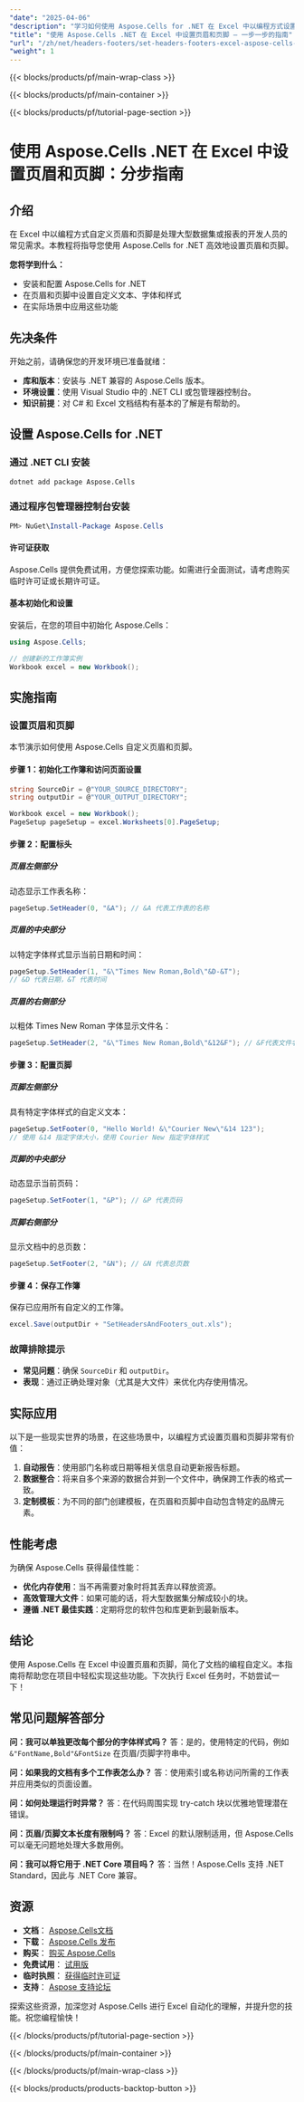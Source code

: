 ```yaml
---
"date": "2025-04-06"
"description": "学习如何使用 Aspose.Cells for .NET 在 Excel 中以编程方式设置页眉和页脚。本指南涵盖安装、配置和实际应用。"
"title": "使用 Aspose.Cells .NET 在 Excel 中设置页眉和页脚 — 一步一步的指南"
"url": "/zh/net/headers-footers/set-headers-footers-excel-aspose-cells-net/"
"weight": 1
---
```


{{< blocks/products/pf/main-wrap-class >}}

{{< blocks/products/pf/main-container >}}

{{< blocks/products/pf/tutorial-page-section >}}


# 使用 Aspose.Cells .NET 在 Excel 中设置页眉和页脚：分步指南

## 介绍

在 Excel 中以编程方式自定义页眉和页脚是处理大型数据集或报表的开发人员的常见需求。本教程将指导您使用 Aspose.Cells for .NET 高效地设置页眉和页脚。

**您将学到什么：**
- 安装和配置 Aspose.Cells for .NET
- 在页眉和页脚中设置自定义文本、字体和样式
- 在实际场景中应用这些功能

## 先决条件

开始之前，请确保您的开发环境已准备就绪：

- **库和版本**：安装与 .NET 兼容的 Aspose.Cells 版本。
- **环境设置**：使用 Visual Studio 中的 .NET CLI 或包管理器控制台。
- **知识前提**：对 C# 和 Excel 文档结构有基本的了解是有帮助的。

## 设置 Aspose.Cells for .NET

### 通过 .NET CLI 安装
```bash
dotnet add package Aspose.Cells
```

### 通过程序包管理器控制台安装
```powershell
PM> NuGet\Install-Package Aspose.Cells
```

#### 许可证获取
Aspose.Cells 提供免费试用，方便您探索功能。如需进行全面测试，请考虑购买临时许可证或长期许可证。

#### 基本初始化和设置
安装后，在您的项目中初始化 Aspose.Cells：
```csharp
using Aspose.Cells;

// 创建新的工作簿实例
Workbook excel = new Workbook();
```

## 实施指南

### 设置页眉和页脚

本节演示如何使用 Aspose.Cells 自定义页眉和页脚。

#### 步骤 1：初始化工作簿和访问页面设置
```csharp
string SourceDir = @"YOUR_SOURCE_DIRECTORY";
string outputDir = @"YOUR_OUTPUT_DIRECTORY";

Workbook excel = new Workbook();
PageSetup pageSetup = excel.Worksheets[0].PageSetup;
```

#### 步骤 2：配置标头

##### 页眉左侧部分
动态显示工作表名称：
```csharp
pageSetup.SetHeader(0, "&A"); // &A 代表工作表的名称
```

##### 页眉的中央部分
以特定字体样式显示当前日期和时间：
```csharp
pageSetup.SetHeader(1, "&\"Times New Roman,Bold\"&D-&T");
// &D 代表日期，&T 代表时间
```

##### 页眉的右侧部分
以粗体 Times New Roman 字体显示文件名：
```csharp
pageSetup.SetHeader(2, "&\"Times New Roman,Bold\"&12&F"); // &F代表文件名
```

#### 步骤 3：配置页脚

##### 页脚左侧部分
具有特定字体样式的自定义文本：
```csharp
pageSetup.SetFooter(0, "Hello World! &\"Courier New\"&14 123");
// 使用 &14 指定字体大小，使用 Courier New 指定字体样式
```

##### 页脚的中央部分
动态显示当前页码：
```csharp
pageSetup.SetFooter(1, "&P"); // &P 代表页码
```

##### 页脚右侧部分
显示文档中的总页数：
```csharp
pageSetup.SetFooter(2, "&N"); // &N 代表总页数
```

#### 步骤 4：保存工作簿
保存已应用所有自定义的工作簿。
```csharp
excel.Save(outputDir + "SetHeadersAndFooters_out.xls");
```

### 故障排除提示
- **常见问题**：确保 `SourceDir` 和 `outputDir`。
- **表现**：通过正确处理对象（尤其是大文件）来优化内存使用情况。

## 实际应用
以下是一些现实世界的场景，在这些场景中，以编程方式设置页眉和页脚非常有价值：
1. **自动报告**：使用部门名称或日期等相关信息自动更新报告标题。
2. **数据整合**：将来自多个来源的数据合并到一个文件中，确保跨工作表的格式一致。
3. **定制模板**：为不同的部门创建模板，在页眉和页脚中自动包含特定的品牌元素。

## 性能考虑
为确保 Aspose.Cells 获得最佳性能：
- **优化内存使用**：当不再需要对象时将其丢弃以释放资源。
- **高效管理大文件**：如果可能的话，将大型数据集分解成较小的块。
- **遵循 .NET 最佳实践**：定期将您的软件包和库更新到最新版本。

## 结论
使用 Aspose.Cells 在 Excel 中设置页眉和页脚，简化了文档的编程自定义。本指南将帮助您在项目中轻松实现这些功能。下次执行 Excel 任务时，不妨尝试一下！

## 常见问题解答部分
**问：我可以单独更改每个部分的字体样式吗？**
答：是的，使用特定的代码，例如 `&"FontName,Bold"&FontSize` 在页眉/页脚字符串中。

**问：如果我的文档有多个工作表怎么办？**
答：使用索引或名称访问所需的工作表并应用类似的页面设置。

**问：如何处理运行时异常？**
答：在代码周围实现 try-catch 块以优雅地管理潜在错误。

**问：页眉/页脚文本长度有限制吗？**
答：Excel 的默认限制适用，但 Aspose.Cells 可以毫无问题地处理大多数用例。

**问：我可以将它用于 .NET Core 项目吗？**
答：当然！Aspose.Cells 支持 .NET Standard，因此与 .NET Core 兼容。

## 资源
- **文档**： [Aspose.Cells文档](https://reference.aspose.com/cells/net/)
- **下载**： [Aspose.Cells 发布](https://releases.aspose.com/cells/net/)
- **购买**： [购买 Aspose.Cells](https://purchase.aspose.com/buy)
- **免费试用**： [试用版](https://releases.aspose.com/cells/net/)
- **临时执照**： [获得临时许可证](https://purchase.aspose.com/temporary-license/)
- **支持**： [Aspose 支持论坛](https://forum.aspose.com/c/cells/9)

探索这些资源，加深您对 Aspose.Cells 进行 Excel 自动化的理解，并提升您的技能。祝您编程愉快！

{{< /blocks/products/pf/tutorial-page-section >}}

{{< /blocks/products/pf/main-container >}}

{{< /blocks/products/pf/main-wrap-class >}}

{{< blocks/products/products-backtop-button >}}